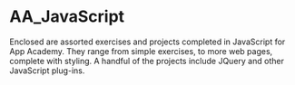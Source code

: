 # AA_JavaScript

Enclosed are assorted exercises and projects completed in JavaScript for App Academy. They range from simple exercises, to more web pages, complete with styling. A handful of the projects include JQuery and other JavaScript plug-ins.

